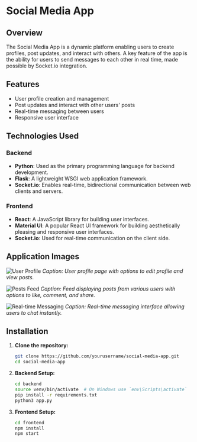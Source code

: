 # Social Media App

## Overview
The Social Media App is a dynamic platform enabling users to create profiles, post updates, and interact with others. A key feature of the app is the ability for users to send messages to each other in real time, made possible by Socket.io integration.

## Features
- User profile creation and management
- Post updates and interact with other users' posts
- Real-time messaging between users
- Responsive user interface

## Technologies Used
### Backend
- **Python**: Used as the primary programming language for backend development.
- **Flask**: A lightweight WSGI web application framework.
- **Socket.io**: Enables real-time, bidirectional communication between web clients and servers.

### Frontend
- **React**: A JavaScript library for building user interfaces.
- **Material UI**: A popular React UI framework for building aesthetically pleasing and responsive user interfaces.
- **Socket.io**: Used for real-time communication on the client side.

## Application Images
![User Profile](path/to/your/user_profile_image.png)
*Caption: User profile page with options to edit profile and view posts.*

![Posts Feed](path/to/your/posts_feed_image.png)
*Caption: Feed displaying posts from various users with options to like, comment, and share.*

![Real-time Messaging](path/to/your/real_time_messaging_image.png)
*Caption: Real-time messaging interface allowing users to chat instantly.*

## Installation

1. **Clone the repository:**
   ```bash
   git clone https://github.com/yourusername/social-media-app.git
   cd social-media-app
   ```

2. **Backend Setup:**
   ```bash
   cd backend
   source venv/bin/activate  # On Windows use `env\Scripts\activate`
   pip install -r requirements.txt
   python3 app.py
   ```

3. **Frontend Setup:**
   ```bash
   cd frontend
   npm install
   npm start
   ```
